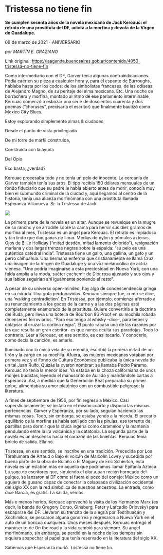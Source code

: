 # Tristessa no tiene fin

**Se cumplen sesenta años de la novela mexicana de Jack Keroauc: el retrato de una prostituta del DF, adicta a la morfina y devota de la Virgen de Guadalupe.**

09 de marzo de 2021 - ANIVERSARIO

_por MARTÍN E. GRAZIANO_

Link original: https://laagenda.buenosaires.gob.ar/contenido/4053-tristessa-no-tiene-fin



Como intermediario con el DF, Garver tenía algunas contraindicaciones. Podía caer en su pieza a cualquier hora y, para el espanto de Burroughs, hablaba hasta por los codos: de los simbolistas franceses, de las odiseas de Alejandro Magno, de su peritaje del alma mexicana. Etc. Una noche de borrachera y morfina, montado al ritmo de ese parlamento interminable, Kerouac comenzó a esbozar una serie de doscientos cuarenta y dos poemas (“choruses”, precisaría el escritor) que finalmente bautizó como Mexico City Blues.




Estoy explorando simplemente almas & ciudades




Desde el punto de vista privilegiado




De mi torre de marfil construida,




Construida con la ayuda




Del Opio




Eso basta, ¿verdad?




Kerouac procesaba todo y no tenía un pelo de inocente. La cercanía de Garver también tenía sus pros. El tipo recibía 150 dólares mensuales de un fondo fiduciario que su padre le había abierto antes de morir, conocía muy bien el submundo criminal de la ciudad y, aquí llegamos al centro de la historia, tenía una alianza morfinómana con una prostituta llamada Esperanza Villanueva. Si: la Tristessa de Jack.




![](https://cdn.flowlikemusic.com/files/images/38125/4a9e98e9-8fb4-47d7-b529-d87662d4bb0b.jpg)




La primera parte de la novela es un altar. Aunque se revuelque en la mugre de su rancho y se arrodille sobre la cama para hervir sus diez gramos de morfina al mes, Tristessa es un ángel para Kerouac. El retrato es impiadoso y tan lindo que dan ganas de llorar. Medias de nylon y pómulos aztecas. Ojos de Billie Holliday (“mitad desdén, mitad lamento dolorido”), resignación mariana y dos largas trenzas negras sobre la espalda: “su pelo es una auténtica catedral india”. Tristessa tiene un gallo, una gallina, un gato y un perro chihuahua. Una hermana enferma que cristianamente se llama Cruz, una imagen de la Virgen de Guadalupe y una voz melancólica de actriz vienesa. “Uno podría imaginarse a esta preciosidad en Nueva York, con una falda amplia a la moda, suéter cachemir de Dior rosa ajustado y sus ojos y sus labios seguirían ahí igualmente poniendo el resto”.




A pesar de su universo open-minded, hay algo de condescendencia gringa en su mirada. Una gota perdonavidas. Kerouac siempre fue, como se dice, una ‘walking contradiction’. En Tristessa, por ejemplo, comienza aferrado a su renunciamiento a los goces de la carne y a las dos páginas está completamente enamorado de la prostituta. Quiere convertirla a la doctrina del Buda, pero lleva una botella de Bourbon 86 Proof en su mochila robada de enseres ferroviarios. “Para eso tengo al whisky –dice-, para beber y colapsar al cruzar la cortina negra”. El punto –acaso una de las razones por las que resulta un gran escritor- es que nunca oculta sus paradojas. Todo lo contrario. Leer a Kerouac, en ese sentido, es casi tocarlo. Y conocerlo, como decía la canción, es amarlo.




Iluminado con la única vela de su eremita, escribió la primera mitad de un tirón y la cargó en su mochila. Afuera, las mujeres mexicanas votaban por primera vez y el Fondo de Cultura Económica publicaba la única novela de un tal Juan Rulfo. Quizás la oyeron nombrar: se llamaba Pedro Páramo. Kerouac no tenía la menor idea. Ya estaba en la choza californiana de unos monjes budistas, leyendo el manuscrito de Aullido y mandándole cartas a Esperanza. Así, a medida que la Generación Beat preparaba su primer golpe, alimentaba su amor platónico con un combustible peligroso: la literatura.




A fines de septiembre de 1956, por fin regresó a México. Casi supersticiosamente, se instaló en el mismo cuarto y dispuso las mismas pertenencias. Garver y Esperanza, por su lado, seguían haciendo las mismas cosas. Todo, sin embargo, se estaba yendo a la mierda. El precario equilibrio de la morfina se había astillado con las pirulas: ese torrente de pastillas para dormir que la chica ingería como caramelos y la mantenía pendulando entre la ira volcánica y la catatonia. La segunda parte de la novela es un descenso hacia el corazón de las tinieblas. Kerouac tenía boleto de salida. Ella no.




Tristessa, en ese sentido, se inscribe en una tradición. Precedida por Los Tarahumara de Artaud o Bajo el volcán de Malcolm Lowry y sucedida por buena parte de la obra de Bolaño o El Maguey de Eric Schierloh, esta novela es un eslabón más en aquello que podríamos llamar Epifanía Azteca. La saga de escritores que, siguiendo el olor a pan recién horneado del pulque, se lanzaron al DF como si fuera el pozo del conejo: México como un agujero de gusano capaz de conectar la colapsada civilización occidental del siglo XX con la red simbólica de nuestros ancestros. La entrada, como dice García, es gratis. La salida, vemos.




Más o menos herido, Kerouac aprovechó la visita de los Hermanos Marx (es decir, la banda de Gregory Corso, Ginsberg, Peter y Lafcadio Orlovsky) para escaparse del DF. Llevaron su trencito de la alegría por Teotihuacán y Xochimilco, se pescaron alguna gonorrea y regresaron a Nueva York en el auto de un boricua cualquiera. Unos meses después, Kerouac entregó el manuscrito de On the road y la vida cambió para siempre. Su ángel morfinómano, sin embargo, se perdió en la noche de los tiempos sin siquiera sospechar el papel que tenía reservado en la literatura del siglo XX.




Sabemos que Esperanza murió. Tristessa no tiene fin.



